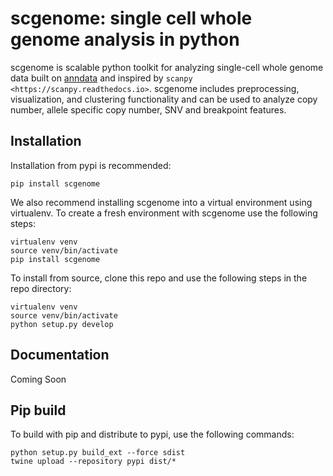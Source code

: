 # scgenome: single cell whole genome analysis in python

scgenome is scalable python toolkit for analyzing single-cell whole genome
data built on [anndata](https://anndata.readthedocs.io) and inspired by
`scanpy <https://scanpy.readthedocs.io>`.  scgenome includes preprocessing,
visualization, and clustering functionality and can be used to analyze
copy number, allele specific copy number, SNV and breakpoint features.

## Installation

Installation from pypi is recommended:

```
pip install scgenome
```

We also recommend installing scgenome into a virtual environment using
virtualenv.  To create a fresh environment with scgenome use the following
steps:

```
virtualenv venv
source venv/bin/activate
pip install scgenome
```

To install from source, clone this repo and use the following steps in
the repo directory:

```
virtualenv venv
source venv/bin/activate
python setup.py develop
```

## Documentation

Coming Soon

## Pip build

To build with pip and distribute to pypi, use the following commands:

    python setup.py build_ext --force sdist
    twine upload --repository pypi dist/*


